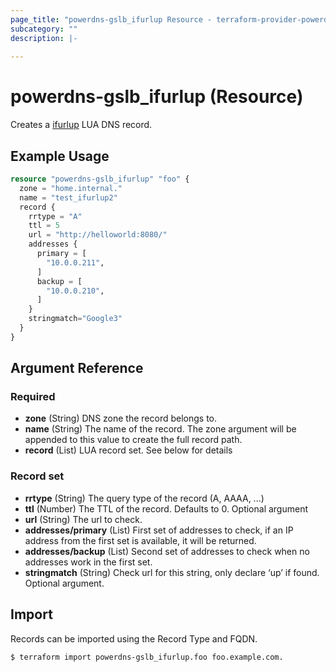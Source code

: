 ```yaml
---
page_title: "powerdns-gslb_ifurlup Resource - terraform-provider-powerdns-gslb"
subcategory: ""
description: |-
  
---
```


# powerdns-gslb_ifurlup (Resource)

Creates a [ifurlup](https://doc.powerdns.com/authoritative/lua-records/functions.html#ifurlup) LUA DNS record. 

## Example Usage

```terraform
resource "powerdns-gslb_ifurlup" "foo" {
  zone = "home.internal."
  name = "test_ifurlup2"
  record {
    rrtype = "A"
    ttl = 5
    url = "http://helloworld:8080/"
    addresses {
      primary = [ 
        "10.0.0.211",
      ]
      backup = [
        "10.0.0.210",
      ]
    }
    stringmatch="Google3"
  }
}
```

## Argument Reference

### Required

- **zone** (String) DNS zone the record belongs to.
- **name** (String)  The name of the record. The zone argument will be appended to this value to create the full record path.
- **record** (List) LUA record set. See below for details

### Record set

- **rrtype** (String) The query type of the record (A, AAAA, ...)
- **ttl** (Number) The TTL of the record. Defaults to 0. Optional argument
- **url** (String) The url to check.
- **addresses/primary** (List) First set of addresses to check, if an IP address from the first set is available, it will be returned. 
- **addresses/backup** (List) Second set of addresses to check when no addresses work in the first set.
- **stringmatch** (String) Check url for this string, only declare ‘up’ if found. Optional argument.


## Import

Records can be imported using the Record Type and FQDN.

```
$ terraform import powerdns-gslb_ifurlup.foo foo.example.com.
```